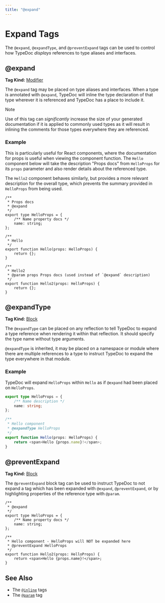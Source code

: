 ```yaml
---
title: "@expand"
---
```


# Expand Tags

The `@expand`, `@expandType`, and `@preventExpand` tags can be used to control
how TypeDoc _displays_ references to type aliases and interfaces.

## @expand

**Tag Kind:** [Modifier](../tags.md#modifier-tags)

The `@expand` tag may be placed on type aliases and interfaces. When a type is
annotated with `@expand`, TypeDoc will inline the type declaration of that type
wherever it is referenced and TypeDoc has a place to include it.

> [!note]
> Use of this tag can _significantly_ increase the size of your generated
> documentation if it is applied to commonly used types as it will result in
> inlining the comments for those types everywhere they are referenced.

### Example

This is particularly useful for React components, where the documentation for
props is useful when viewing the component function. The `Hello` component below
will take the description "Props docs" from `HelloProps` for its `props`
parameter and also render details about the referenced type.

The `Hello2` component behaves similarly, but provides a more relevant
description for the overall type, which prevents the summary provided in
`HelloProps` from being used.

```tsx
/**
 * Props docs
 * @expand
 */
export type HelloProps = {
    /** Name property docs */
    name: string;
};

/**
 * Hello
 */
export function Hello(props: HelloProps) {
    return {};
}

/**
 * Hello2
 * @param props Props docs (used instead of `@expand` description)
 */
export function Hello2(props: HelloProps) {
    return {};
}
```

## @expandType

**Tag Kind:** [Block](../tags.md#block-tags)

The `@expandType` can be placed on any reflection to tell TypeDoc to expand a type
reference when rendering it within that reflection. It should specify the type name
without type arguments.

`@expandType` is inherited, it may be placed on a namespace or module where there are
multiple references to a type to instruct TypeDoc to expand the type everywhere in that
module.

### Example

TypeDoc will expand `HelloProps` within `Hello` as if `@expand` had been placed
on `HelloProps`.

```ts
export type HelloProps = {
    /** Name description */
    name: string;
};

/**
 * Hello component
 * @expandType HelloProps
 */
export function Hello(props: HelloProps) {
    return <span>Hello {props.name}!</span>;
}
```

## @preventExpand

**Tag Kind:** [Block](../tags.md#block-tags)

The `@preventExpand` block tag can be used to instruct TypeDoc to not expand a
tag which has been expanded with `@expand`, `@preventExpand`, or by highlighting
properties of the reference type with `@param`.

```tsx
/**
 * @expand
 */
export type HelloProps = {
    /** Name property docs */
    name: string;
};

/**
 * Hello component - HelloProps will NOT be expanded here
 * @preventExpand HelloProps
 */
export function Hello2(props: HelloProps) {
    return <span>Hello {props.name}!</span>;
}
```

## See Also

- The [`@inline`](inline.md) tags
- The [`@param`](param.md) tag
